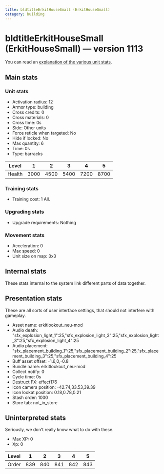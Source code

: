 ```yaml
---
title: bldtitleErkitHouseSmall (ErkitHouseSmall)
category: building
---
```


# bldtitleErkitHouseSmall (ErkitHouseSmall) — version 1113

You can read an [explanation  of the various unit stats](unitexplained.md).

## Main stats

### Unit stats

  * Activation radius: 12
  * Armor type: building
  * Cross credits: 0
  * Cross materials: 0
  * Cross time: 0s
  * Side: Other units
  * Force reticle when targeted: No
  * Hide if locked: No
  * Max quantity: 6
  * Time: 0s
  * Type: barracks

|Level |1   |2   |3   |4   |5   |
|------|----|----|----|----|----|
|Health|3000|4500|5400|7200|8700|


### Training stats

  * Training cost: 1 All.

### Upgrading stats

  * Upgrade requirements: Nothing

### Movement stats

  * Acceleration: 0
  * Max speed: 0
  * Unit size on map: 3x3

## Internal stats

These stats internal to the system link different parts of data together.


## Presentation stats

These are all sorts of user interface settings, that should not interfere with gameplay.

  * Asset name: erkitlookout_neu-mod
  * Audio death: "sfx_explosion_light_1":25,"sfx_explosion_light_2":25,"sfx_explosion_light_3":25,"sfx_explosion_light_4":25
  * Audio placement: "sfx_placement_building_1":25,"sfx_placement_building_2":25,"sfx_placement_building_3":25,"sfx_placement_building_4":25
  * Buff asset offset: -1.6,0,-0.8
  * Bundle name: erkitlookout_neu-mod
  * Collect notify: 0
  * Cycle time: 0s
  * Destruct FX: effect176
  * Icon camera position: -42.74,33.53,39.39
  * Icon lookat position: 0.18,0.78,0.21
  * Stash order: 1000
  * Store tab: not_in_store

## Uninterpreted stats

Seriously, we don't really know what to do with these.

  * Max XP: 0
  * Xp: 0

|Level|1  |2  |3  |4  |5  |
|-----|---|---|---|---|---|
|Order|839|840|841|842|843|


